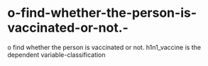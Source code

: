 # o-find-whether-the-person-is-vaccinated-or-not.-
o find whether the person is vaccinated or not. h1n1_vaccine is the dependent variable-classification
